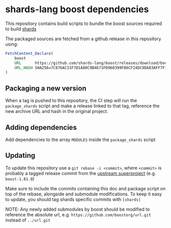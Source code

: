 # shards-lang boost dependencies

This repository contains build scripts to bundle the boost sources required to build [shards](https://github.com/fragcolor-xyz/shards)

The packaged sources are fetched from a github release in this repository using:

```cmake
FetchContent_Declare(
    boost
    URL      https://github.com/shards-lang/boost/releases/download/boost-f74a225c09-2/output.7z
    URL_HASH SHA256=7C876AC31F7D1A80C9B4671FD960399F86CF24DC9DA83AFF7F1CBC8984424080
)
```

## Packaging a new version

When a tag is pushed to this repository, the CI step will run the `package_shards` script and make a release linked to that tag, reference the new archive URL and hash in the original project.

## Adding dependencies

Add dependencies to the array `MODULES` inside the `package_shards` script

## Updating

To update this repository use a `git rebase -i <commit>`, where `<commit>` is probably a tagged release commit from the [upstream superproject](https://github.com/boostorg/boost) (e.g. `boost-1.81.0`)

Make sure to include the commits containing this doc and package script on top of the rebase, alongside and submodule modifications. To keep it easy to update, you should tag shards specific commits with `[shards]`

NOTE: Any newly added submodules by boost should be modified to reference the absolute url, e.g. `https://github.com/boostorg/url.git` instead of `../url.git`
